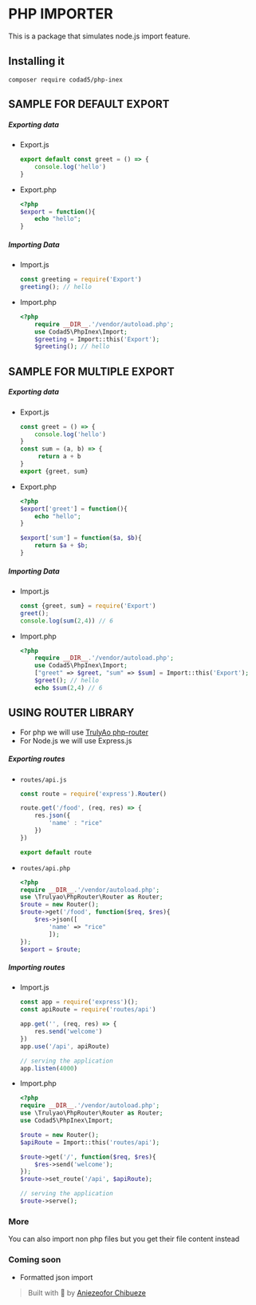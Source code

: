 # PHP IMPORTER

This is a package that simulates node.js import feature.

## Installing it 
```
composer require codad5/php-inex
```
## SAMPLE FOR DEFAULT EXPORT

##### Exporting data

- Export.js

    ```js
    export default const greet = () => {
        console.log('hello')
    }
    ```

- Export.php

    ```php
    <?php
    $export = function(){
        echo "hello";
    }
    ```

##### Importing Data

- Import.js

    ```js
    const greeting = require('Export')
    greeting(); // hello
    ```

- Import.php

    ```php
    <?php
        require __DIR__.'/vendor/autoload.php';
        use Codad5\PhpInex\Import;
        $greeting = Import::this('Export');
        $greeting(); // hello
    ```


## SAMPLE FOR MULTIPLE EXPORT

##### Exporting data

- Export.js

    ```js
    const greet = () => {
        console.log('hello')
    }
    const sum = (a, b) => {
         return a + b
    }
    export {greet, sum}
    ```

- Export.php

    ```php
    <?php
    $export['greet'] = function(){
        echo "hello";
    }

    $export['sum'] = function($a, $b){
        return $a + $b;
    }
    ```

##### Importing Data

- Import.js

    ```js
    const {greet, sum} = require('Export')
    greet();
    console.log(sum(2,4)) // 6
    ```

- Import.php

    ```php
    <?php
        require __DIR__.'/vendor/autoload.php';
        use Codad5\PhpInex\Import;
        ["greet" => $greet, "sum" => $sum] = Import::this('Export');
        $greet(); // hello
        echo $sum(2,4) // 6
    ```

## USING ROUTER LIBRARY

- For php we will use [TrulyAo php-router](https://github.com/aosasona/php-router)
- For Node.js we will use Express.js

##### Exporting routes

- `routes/api.js`

    ```js
    const route = require('express').Router()

    route.get('/food', (req, res) => {
        res.json({
            'name' : "rice"
        })
    })

    export default route
    ```

- `routes/api.php`

    ```php
    <?php
    require __DIR__.'/vendor/autoload.php';
    use \Trulyao\PhpRouter\Router as Router;
    $route = new Router();
    $route->get('/food', function($req, $res){
        $res->json([
            'name' => "rice"
            ]);
    });
    $export = $route;
    ```

##### Importing routes

- Import.js

    ```js
    const app = require('express')();
    const apiRoute = require('routes/api')

    app.get('', (req, res) => {
        res.send('welcome')
    })
    app.use('/api', apiRoute)
    
    // serving the application
    app.listen(4000)
    
    ```

- Import.php

    ```php
    <?php
    require __DIR__.'/vendor/autoload.php';
    use \Trulyao\PhpRouter\Router as Router;
    use Codad5\PhpInex\Import;

    $route = new Router();
    $apiRoute = Import::this('routes/api');
    
    $route->get('/', function($req, $res){
        $res->send('welcome');
    });
    $route->set_route('/api', $apiRoute);
    
    // serving the application
    $route->serve();
    ```

### More 
You can also import non php files but you get their file content instead

### Coming soon
- Formatted json import

> Built with 🧡 by [Aniezeofor Chibueze](https://github.com/codad5)
